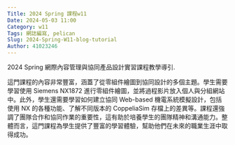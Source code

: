 ```yaml
---
Title: 2024 Spring 課程w11
Date: 2024-05-03 11:00
Category: w11
Tags: 網誌編寫, pelican
Slug: 2024-Spring-W11-blog-tutorial
Author: 41023246
---
```


2024 Spring 網際內容管理與協同產品設計實習課程教學導引.

<!-- PELICAN_END_SUMMARY -->

這門課程的內容非常豐富，涵蓋了從零組件繪圖到協同設計的多個主題。學生需要學習使用 Siemens NX1872 進行零組件繪圖，並將過程影片放入個人與分組網站中。此外，學生還需要學習如何建立協同 Web-based 機電系統模擬設計，包括使用 NX 的各種功能、了解不同版本的 CoppeliaSim 存檔上的差異等。課程還強調了團隊合作和協同作業的重要性，這有助於培養學生的團隊精神和溝通能力。整體而言，這門課程為學生提供了豐富的學習體驗，幫助他們在未來的職業生涯中取得成功。







